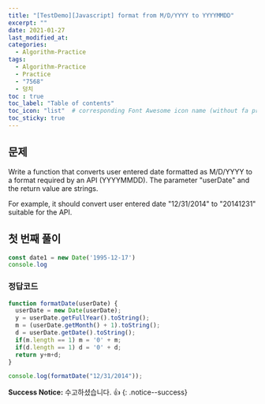 ```yaml
---
title: "[TestDemo][Javascript] format from M/D/YYYY to YYYYMMDD"
excerpt: ""
date: 2021-01-27
last_modified_at:
categories:
  - Algorithm-Practice
tags:
  - Algorithm-Practice
  - Practice
  - "7568"
  - 덩치
toc : true
toc_label: "Table of contents"
toc_icon: "list"  # corresponding Font Awesome icon name (without fa prefix)
toc_sticky: true
---
```


## 문제

Write a function that converts user entered date formatted as M/D/YYYY to a format required by an API (YYYYMMDD). The parameter "userDate" and the return value are strings.

For example, it should convert user entered date "12/31/2014" to "20141231" suitable for the API.

## 첫 번째 풀이

```javascript
const date1 = new Date('1995-12-17')
console.log
```

### 정답코드  

```javascript
function formatDate(userDate) {
  userDate = new Date(userDate);
  y = userDate.getFullYear().toString();
  m = (userDate.getMonth() + 1).toString();
  d = userDate.getDate().toString();
  if(m.length == 1) m = '0' + m;
  if(d.length == 1) d = '0' + d;
  return y+m+d;
}

console.log(formatDate("12/31/2014"));
```

**Success Notice:**
수고하셨습니다. :+1:
{: .notice--success}